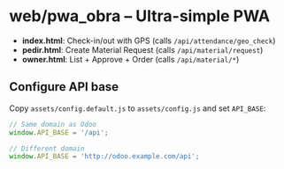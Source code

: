 # web/pwa_obra – Ultra-simple PWA

- **index.html**: Check-in/out with GPS (calls `/api/attendance/geo_check`)
- **pedir.html**: Create Material Request (calls `/api/material/request`)
- **owner.html**: List + Approve + Order (calls `/api/material/*`)

## Configure API base
Copy `assets/config.default.js` to `assets/config.js` and set `API_BASE`:

```js
// Same domain as Odoo
window.API_BASE = '/api';

// Different domain
window.API_BASE = 'http://odoo.example.com/api';
